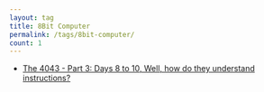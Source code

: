 ```yaml
---
layout: tag
title: 8Bit Computer
permalink: /tags/8bit-computer/
count: 1
---
```


- [The 4043 - Part 3: Days 8 to 10, Well, how do they understand instructions?](https://satharus.me/tech/2023/04/09/8bit_computer_part3.html)

